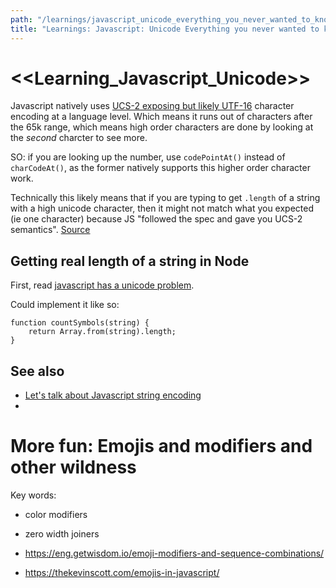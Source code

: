 ```yaml
---
path: "/learnings/javascript_unicode_everything_you_never_wanted_to_know"
title: "Learnings: Javascript: Unicode Everything you never wanted to know"
---
```


<<Learning_Javascript_Unicode>>
=======================================


Javascript natively uses [UCS-2 exposing but likely UTF-16](https://mathiasbynens.be/notes/javascript-encoding) character encoding at a language level. Which means it runs out of characters after the 65k range, which means high order characters are done by looking at the _second_ charcter to see more.

SO: if you are looking up the number, use `codePointAt()` instead of `charCodeAt()`, as the former natively supports this higher order character work.

Technically this likely means that if you are typing to get `.length` of a string with a high unicode character, then it might not match what you expected (ie one character) because JS "followed the spec and gave you UCS-2 semantics". [Source](https://mathiasbynens.be/notes/javascript-encoding#comment-2)

Getting real length of a string in Node
---------------------------------------------

First, read [javascript has a unicode problem](https://mathiasbynens.be/notes/javascript-unicode).

Could implement it like so:

	function countSymbols(string) {
		return Array.from(string).length;
	}

See also
---------------------------------------------

  * [Let's talk about Javascript string encoding](https://kevin.burke.dev/kevin/node-js-string-encoding/)
  *

More fun: Emojis and modifiers and other wildness
======================================================================

Key words:

  * color modifiers
  * zero width joiners

  * https://eng.getwisdom.io/emoji-modifiers-and-sequence-combinations/
  * https://thekevinscott.com/emojis-in-javascript/